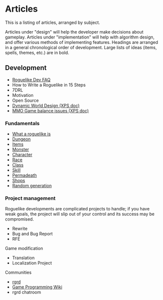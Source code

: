 # Articles

This is a listing of articles, arranged by subject.

Articles under "design" will help the developer make decisions about gameplay. Articles under "implementation" will help with algorithm design, and offer various methods of implementing features. Headings are arranged in a general chronological order of development. Large lists of ideas (items, spells, themes, etc.) are in bold.

## Development

* [Roguelike Dev FAQ](article/development/Roguelike_Dev_FAQ.md)
* How to Write a Roguelike in 15 Steps
* 7DRL
* Motivation
* Open Source
* [Dynamic World Design (XPS doc)](http://alun.myftp.org/Appz/DynamicWorldDesign.xps)
* [MMO Game balance issues (XPS doc)](http://alun.myftp.org/Appz/MMOGameBalanceIssues.xps)

### Fundamentals

* [What a roguelike is](article/development/fundamentals/what_a_roguelike_is.md)
* [Dungeon](article/development/fundamentals/dungeon.md)
* [Items](article/development/fundamentals/items.md)
* [Monster](article/development/fundamentals/monster.md)
* [Character](article/development/fundamentals/character.md)
* [Race](article/development/fundamentals/race.md)
* [Class](article/development/fundamentals/class.md)
* [Skill](article/development/fundamentals/skill.md)
* [Permadeath](article/development/fundamentals/permadeath.md)
* [Shops](article/development/fundamentals/shops.md)
* [Random generation](article/development/fundamentals/random_generation.md)

### Project management

Roguelike developments are complicated projects to handle; if you have weak goals, the project will slip out of your control and its success may be compromised.

* Rewrite
* Bug and Bug Report
* RFE

Game modification

* Translation
* Localization Project

Communities

* [rgrd](article/development/communities/rgrd.md)
* [Game Programming Wiki](http://wiki.gamedev.net/)
* rgrd chatroom
